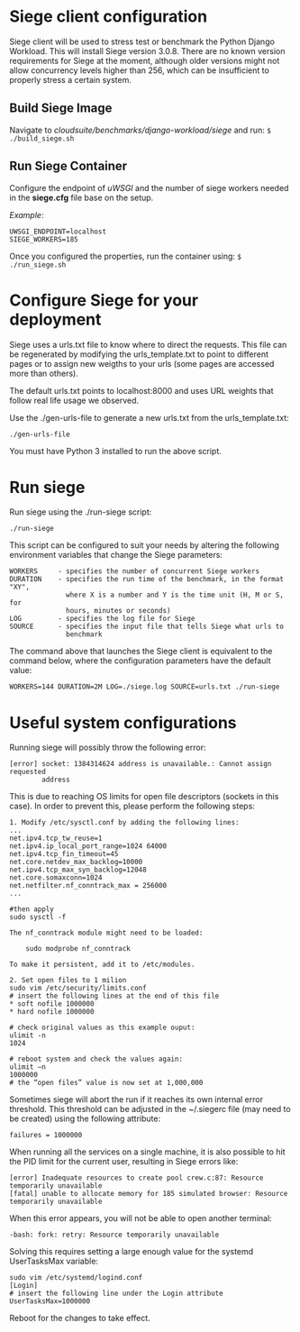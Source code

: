 # Siege client configuration

Siege client will be used to stress test or benchmark the Python Django Workload.
This will install Siege version 3.0.8. There are no known version requirements
for Siege at the moment, although older versions might not allow concurrency
levels higher than 256, which can be insufficient to properly stress a certain
system.


## Build Siege Image
Navigate to *cloudsuite/benchmarks/django-workload/siege* and run:
        ```
        $ ./build_siege.sh
        ```

## Run Siege Container
Configure the endpoint of *uWSGI* and the number of siege workers needed in the **siege.cfg** file base on the setup.

*Example*:
```
UWSGI_ENDPOINT=localhost
SIEGE_WORKERS=185
```

Once you configured the properties, run the container using:
        ```
        $ ./run_siege.sh
        ```

# Configure Siege for your deployment
Siege uses a urls.txt file to know where to direct the requests. This file can
be regenerated by modifying the urls_template.txt to point to different pages
or to assign new weigths to your urls (some pages are accessed more than
others).

The default urls.txt points to localhost:8000 and uses URL weights that follow
real life usage we observed.

Use the ./gen-urls-file to generate a new urls.txt from the urls_template.txt:

    ./gen-urls-file

You must have Python 3 installed to run the above script.

# Run siege
Run siege using the ./run-siege script:

    ./run-siege

This script can be configured to suit your needs by altering the following
environment variables that change the Siege parameters:

    WORKERS     - specifies the number of concurrent Siege workers
    DURATION    - specifies the run time of the benchmark, in the format "XY",
                  where X is a number and Y is the time unit (H, M or S, for
                  hours, minutes or seconds)
    LOG         - specifies the log file for Siege
    SOURCE      - specifies the input file that tells Siege what urls to
                  benchmark

The command above that launches the Siege client is equivalent to the command
below, where the configuration parameters have the default value:

    WORKERS=144 DURATION=2M LOG=./siege.log SOURCE=urls.txt ./run-siege

# Useful system configurations
Running siege will possibly throw the following error:

    [error] socket: 1384314624 address is unavailable.: Cannot assign requested
            address

This is due to reaching OS limits for open file descriptors (sockets in this
case). In order to prevent this, please perform the following steps:

    1. Modify /etc/sysctl.conf by adding the following lines:
    ...
    net.ipv4.tcp_tw_reuse=1
    net.ipv4.ip_local_port_range=1024 64000
    net.ipv4.tcp_fin_timeout=45
    net.core.netdev_max_backlog=10000
    net.ipv4.tcp_max_syn_backlog=12048
    net.core.somaxconn=1024
    net.netfilter.nf_conntrack_max = 256000
    ...

    #then apply
    sudo sysctl -f

    The nf_conntrack module might need to be loaded:

        sudo modprobe nf_conntrack

    To make it persistent, add it to /etc/modules.

    2. Set open files to 1 milion
    sudo vim /etc/security/limits.conf
    # insert the following lines at the end of this file
    * soft nofile 1000000
    * hard nofile 1000000

    # check original values as this example ouput:
    ulimit -n
    1024

    # reboot system and check the values again:
    ulimit –n
    1000000
    # the “open files” value is now set at 1,000,000

Sometimes siege will abort the run if it reaches its own internal error
threshold. This threshold can be adjusted in the ~/.siegerc file (may need to
be created) using the following attribute:

    failures = 1000000

When running all the services on a single machine, it is also possible to hit
the PID limit for the current user, resulting in Siege errors like:

    [error] Inadequate resources to create pool crew.c:87: Resource temporarily unavailable
    [fatal] unable to allocate memory for 185 simulated browser: Resource temporarily unavailable

When this error appears, you will not be able to open another terminal:

    -bash: fork: retry: Resource temporarily unavailable

Solving this requires setting a large enough value for the systemd UserTasksMax
variable:

    sudo vim /etc/systemd/logind.conf
    [Login]
    # insert the following line under the Login attribute
    UserTasksMax=1000000

Reboot for the changes to take effect.
